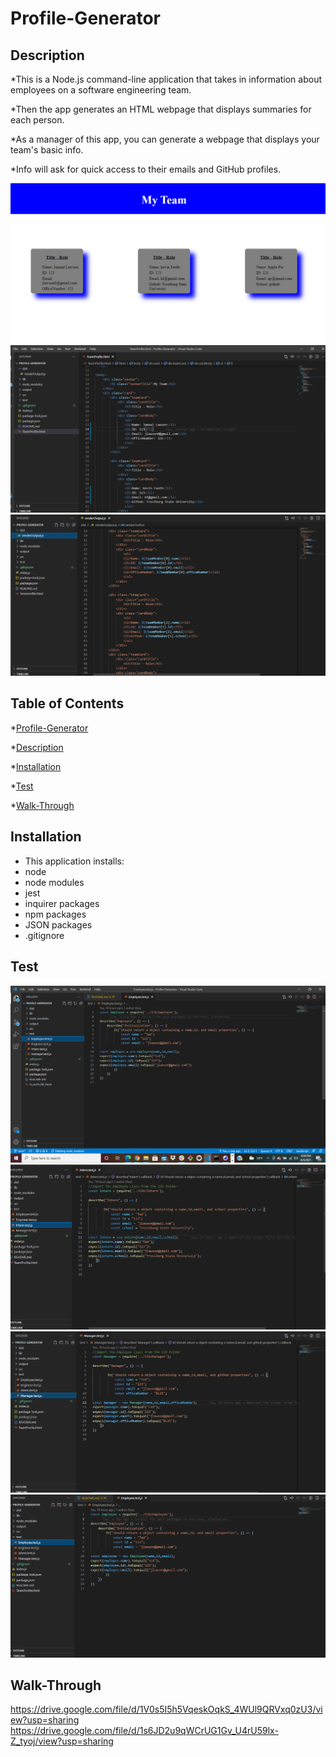 # Profile-Generator

## Description

*This is a Node.js command-line application that takes in information about employees on a software engineering team.

*Then the app generates an HTML webpage that displays summaries for each person.

*As a manager of this app, you can generate a webpage that displays your team's basic info.

*Info will ask for quick access to their emails and GitHub profiles.

![alt image](./output/2021-08-03(8).png)
![alt image](./output/2021-08-03(9).png)
![alt image](./output/2021-08-03(10).png)

## Table of Contents

*[Profile-Generator](#Profile-Generator)

*[Description](#Description)

*[Installation](#Installation)

*[Test](#Test)

*[Walk-Through](#Walk-Through)
## Installation

* This application installs:
* node
* node modules
* jest
* inquirer packages
* npm packages
* JSON packages
* .gitignore


## Test

![alt image](./output/2021-08-03.png)
![alt image](./output/2021-08-03(5).png)
![alt image](./output/2021-08-03(6).png)
![alt image](./output/2021-08-03(7).png)

## Walk-Through
https://drive.google.com/file/d/1V0s5I5h5VqeskOqkS_4WUl9QRVxq0zU3/view?usp=sharing
https://drive.google.com/file/d/1s6JD2u9qWCrUG1Gv_U4rU59lx-Z_tyoj/view?usp=sharing